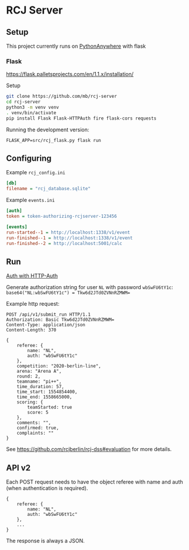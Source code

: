 # RCJ Server

## Setup

This project currently runs on [PythonAnywhere](https://pythonanywhere.com) with flask

### Flask

https://flask.palletsprojects.com/en/1.1.x/installation/

Setup

```bash
git clone https://github.com/mb/rcj-server
cd rcj-server
python3 -m venv venv
. venv/bin/activate
pip install Flask Flask-HTTPAuth fire flask-cors requests
```

Running the development version:

```
FLASK_APP=src/rcj_flask.py flask run
```

## Configuring

Example `rcj_config.ini`

```ini
[db]
filename = "rcj_database.sqlite"
```

Example `events.ini`

```ini
[auth]
token = token-authorizing-rcjserver-123456

[events]
run-started--1 = http://localhost:1338/v1/event
run-finished--1 = http://localhost:1338/v1/event
run-finished--2 = http://localhost:5001/calc
```

## Run

[Auth with HTTP-Auth](https://de.wikipedia.org/wiki/HTTP-Authentifizierung#Basic_Authentication)

Generate authorization string for user `NL` with password `wbSwFU6tY1c`: `base64("NL:wbSwFU6tY1c") = Tkw6d2JTd0ZVNnRZMWM=`

Example http request:

```
POST /api/v1/submit_run HTTP/1.1
Authorization: Basic Tkw6d2JTd0ZVNnRZMWM=
Content-Type: application/json
Content-Length: 370

{
    referee: {
        name: "NL",
        auth: "wbSwFU6tY1c"
    },
    competition: "2020-berlin-line",
    arena: "Arena A",
    round: 2,
    teamname: "pi++",
    time_duration: 57,
    time_start: 1554854400,
    time_end: 1558665000,
    scoring: {
        teamStarted: true
        score: 5
    },
    comments: "",
    confirmed: true,
    complaints: ""
}
```
See https://github.com/rcjberlin/rcj-dss#evaluation for more details.

## API v2
Each POST request needs to have the object referee with name and auth (when authentication is required).
```
{
    referee: {
        name: "NL",
        auth: "wbSwFU6tY1c"
    },
    ...
}
```

The response is always a JSON.

